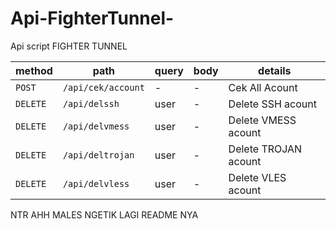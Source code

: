 # Api-FighterTunnel-
Api script FIGHTER TUNNEL

| method   | path                 | query            | body             | details                               |
|----------|----------------------|------------------|------------------|---------------------------------------|
| `POST`   | `/api/cek/account`   | -                | -                | Cek All Acount                        |
| `DELETE` | `/api/delssh`        | user             | -                | Delete SSH acount                     |
| `DELETE` | `/api/delvmess`      | user             | -                | Delete VMESS acount                   |
| `DELETE` | `/api/deltrojan`     | user             | -                | Delete TROJAN acount                  |
| `DELETE` | `/api/delvless`      | user             | -                | Delete VLES acount                    |


NTR AHH MALES NGETIK LAGI README NYA
